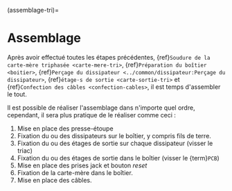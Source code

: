 (assemblage-tri)=

# Assemblage

Après avoir effectué toutes les étapes précédentes, {ref}`Soudure de la carte-mère triphasée <carte-mere-tri>`, {ref}`Préparation du boîtier <boitier>`, {ref}`Perçage du dissipateur <../common/dissipateur:Perçage du dissipateur>`, {ref}`étage·s de sortie <carte-sortie-tri>` et {ref}`Confection des câbles <confection-cables>`, il est temps d'assembler le tout.

Il est possible de réaliser l'assemblage dans n'importe quel ordre, cependant, il sera plus pratique de le réaliser comme ceci :
1. Mise en place des presse-étoupe
2. Fixation du ou des dissipateurs sur le boîtier, y compris fils de terre.
3. Fixation du ou des étages de sortie sur chaque dissipateur (visser le triac)
4. Fixation du ou des étages de sortie dans le boîtier (visser le {term}`PCB`)
5. Mise en place des prises jack et bouton *reset*
6. Fixation de la carte-mère dans le boîtier.
7. Mise en place des câbles.
